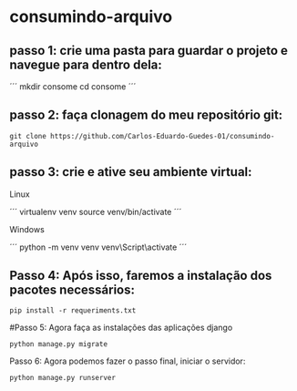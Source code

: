# consumindo-arquivo

## passo 1: crie uma pasta para guardar o projeto e navegue para dentro dela:

´´´
mkdir consome
cd consome
´´´
## passo 2: faça clonagem do meu repositório git:

```
git clone https://github.com/Carlos-Eduardo-Guedes-01/consumindo-arquivo
```

## passo 3: crie e ative seu ambiente virtual:
Linux

´´´
virtualenv venv
source venv/bin/activate
´´´

Windows

´´´
python -m venv venv
venv\Script\activate
´´´

## Passo 4: Após isso, faremos a instalação dos pacotes necessários:

```
pip install -r requeriments.txt
```

#Passo 5: Agora faça as instalações das aplicações django

```
python manage.py migrate
```

Passo 6: Agora podemos fazer o passo final, iniciar o servidor:

```
python manage.py runserver
```
